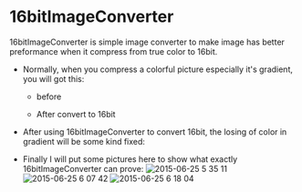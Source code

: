 # 16bitImageConverter
   16bitImageConverter is simple image converter to make image has better preformance when it compress from true color to 16bit.
* Normally, when you compress a colorful picture especially it's gradient, you will got this:
   * before

   * After convert to 16bit

* After using 16bitImageConverter to convert 16bit, the losing of color in gradient will be some kind fixed:

* Finally I will put some pictures here to show what exactly 16bitImageConverter can prove:
![2015-06-25 5 35 11](https://cloud.githubusercontent.com/assets/3711488/8353096/5981cd24-1b6d-11e5-9a30-c358ae318248.png)
![2015-06-25 6 07 42](https://cloud.githubusercontent.com/assets/3711488/8353097/59841a2a-1b6d-11e5-932b-516b68536c2a.png)
![2015-06-25 6 18 04](https://cloud.githubusercontent.com/assets/3711488/8353098/5985afb6-1b6d-11e5-8316-9388177f0e40.png)
